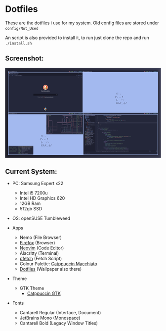 # Dotfiles

These are the dotfiles i use for my system.
Old config files are stored under `config/Not_Used`

An script is also provided to install it, to run just clone the repo and run `./install.sh`

## Screenshot:

![An screenshot of an rice running Hyprland with Catppuccin Macchiato](./assets/arroz-novo.png)

## Current System:

- PC: Samsung Expert x22

  - Intel i5 7200u
  - Intel HD Graphics 620
  - 12GB Ram
  - 512gb SSD

- OS: openSUSE Tumbleweed

- Apps
    - Nemo (File Browser)
    - [Firefox](https://mozilla.org/en-US/firefox/new) (Browser)
    - [Neovim](https://neovim.io) (Code Editor)
    - Alacritty (Terminal)
    - [pfetch](https://github.com/dylanaraps/pfetch) (Fetch Script)
    - Colour Palette: [Catppuccin Macchiato](https://github.com/catppuccin/catppuccin)
    - [Dotfiles](https://github.com/brisolo32/dotfiles) (Wallpaper also there)

- Theme
  - GTK Theme
    - [Catppuccin GTK](https://github.com/catppuccin/gtk)

- Fonts
    - Cantarell Regular (Interface, Document)
    - JetBrains Mono (Monospace)
    - Cantarell Bold (Legacy Window Titles)
